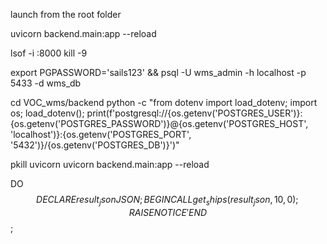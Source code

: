 launch from the root folder

uvicorn backend.main:app --reload

lsof -i :8000
kill -9 <PID>

export PGPASSWORD='sails123' && psql -U wms_admin -h localhost -p 5433 -d wms_db

cd VOC_wms/backend
python -c "from dotenv import load_dotenv; import os; load_dotenv(); print(f'postgresql://{os.getenv('POSTGRES_USER')}:{os.getenv('POSTGRES_PASSWORD')}@{os.getenv('POSTGRES_HOST', 'localhost')}:{os.getenv('POSTGRES_PORT', '5432')}/{os.getenv('POSTGRES_DB')}')"


pkill uvicorn
uvicorn backend.main:app --reload

DO $$
DECLARE
    result_json JSON;
BEGIN
    CALL get_ships(result_json, 10, 0);
    RAISE NOTICE '%', result_json;
END $$;
